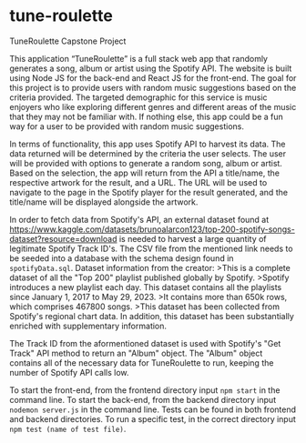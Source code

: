 # tune-roulette
TuneRoulette Capstone Project

This application “TuneRoulette” is a full stack web app that randomly generates a song, album or artist using the Spotify API. The website is built using Node JS for the back-end and React JS for the front-end. The goal for this project is to provide users with random music suggestions based on the criteria provided. The targeted demographic for this service is music enjoyers who like exploring different genres and different areas of the music that they may not be familiar with. If nothing else, this app could be a fun way for a user to be provided with random music suggestions. 

In terms of functionality, this app uses Spotify API to harvest its data. The data returned will be determined by the criteria the user selects. The user will be provided with options to generate a random song, album or artist. Based on the selection, the app will return from the API a title/name, the respective artwork for the result, and a URL. The URL will be used to navigate to the page in the Spotify player for the result generated, and the title/name will be displayed alongside the artwork.

In order to fetch data from Spotify's API, an external dataset found at https://www.kaggle.com/datasets/brunoalarcon123/top-200-spotify-songs-dataset?resource=download is needed to harvest a large quantity of legitimate Spotify Track ID's. The CSV file from the mentioned link needs to be seeded into a database with the schema design found in `spotifyData.sql`.
Dataset information from the creator: 
    >This is a complete dataset of all the "Top 200" playlist published globally by Spotify.
    >Spotify introduces a new playlist each day. This dataset contains all the playlists since January 1, 2017 to May 29, 2023.
    >It contains more than 650k rows, which comprises 467800 songs.
    >This dataset has been collected from Spotify's regional chart data. In addition, this dataset has been substantially enriched with supplementary information.

The Track ID from the aformentioned dataset is used with Spotify's "Get Track" API method to return an "Album" object. The "Album" object contains all of the necessary data for TuneRoulette to run, keeping the number of Spotify API calls low. 

To start the front-end, from the frontend directory input `npm start` in the command line. To start the back-end, from the backend directory input `nodemon server.js` in the command line.
Tests can be found in both frontend and backend directories. To run a specific test, in the correct directory input `npm test (name of test file)`.
